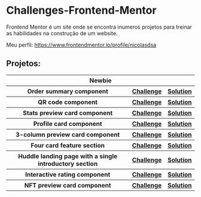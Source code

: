 # Challenges-Frontend-Mentor

Frontend Mentor é um site onde se encontra inumeros projetos para treinar as habilidades na construção de um website.

Meu perfil: https://www.frontendmentor.io/profile/nicolasdsa

## Projetos:

<table>
  <tr>
    <th colspan="3">Newbie</th>
  </tr>
  <tr>
    <th>Order summary component</th>
    <th><a target="_blank" href="https://www.frontendmentor.io/challenges/order-summary-component-QlPmajDUj">Challenge</a></th>
    <th><a target="_blank" href="https://csb-t4p1f9.netlify.app/">Solution</a></th>
  </tr>
   <tr>
    <th>QR code component</th>
    <th><a target="_blank" href="https://www.frontendmentor.io/challenges/qr-code-component-iux_sIO_H">Challenge</a></th>
    <th><a target="_blank" href="https://csb-5y4km9.netlify.app/">Solution</a></th>
  </tr>
   <tr>
    <th>Stats preview card component</th>
    <th><a target="_blank" href="https://www.frontendmentor.io/challenges/stats-preview-card-component-8JqbgoU62">Challenge</a></th>
    <th><a target="_blank" href="https://csb-zgb90.netlify.app/">Solution</a></th>
  </tr>
   <tr>
    <th>Profile card component</th>
    <th><a target="_blank" href="https://www.frontendmentor.io/challenges/profile-card-component-cfArpWshJ">Challenge</a></th>
    <th><a target="_blank" href="https://csb-luf8n.netlify.app/">Solution</a></th>
  </tr>
  <tr>
    <th>3-column preview card component</th>
    <th><a target="_blank" href="https://www.frontendmentor.io/challenges/3column-preview-card-component-pH92eAR2-">Challenge</a></th>
    <th><a target="_blank" href="https://csb-hc86v.netlify.app/">Solution</a></th>
  </tr>
  <tr>
    <th>Four card feature section</th>
    <th><a target="_blank" href="https://www.frontendmentor.io/challenges/four-card-feature-section-weK1eFYK">Challenge</a></th>
    <th><a target="_blank" href="https://csb-7frte.netlify.app/">Solution</a></th>
  </tr>
  <tr>
    <th>Huddle landing page with a single introductory section</th>
    <th><a target="_blank" href="https://www.frontendmentor.io/challenges/huddle-landing-page-with-a-single-introductory-section-B_2Wvxgi0">Challenge</a></th>
    <th><a target="_blank" href="https://csb-jj8bm.vercel.app/">Solution</a></th>
  </tr>
   <tr>
    <th>Interactive rating component</th>
    <th><a target="_blank" href="https://www.frontendmentor.io/challenges/interactive-rating-component-koxpeBUmI">Challenge</a></th>
    <th><a target="_blank" href="https://csb-tiwfhk.netlify.app/">Solution</a></th>
  </tr>
  <tr>
    <th>NFT preview card component</th>
    <th><a target="_blank" href="https://www.frontendmentor.io/challenges/nft-preview-card-component-SbdUL_w0U">Challenge</a></th>
    <th><a target="_blank" href="https://csb-oqfe0q.netlify.app/">Solution</a></th>
  </tr>

</table>
